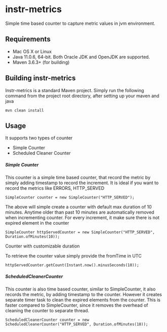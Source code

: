 # instr-metrics

Simple time based counter to capture metric values in jvm environment.

## Requirements 

* Mac OS X or Linux
* Java 11.0.6, 64-bit. Both Oracle JDK and OpenJDK are supported.
* Maven 3.6.3+ (for building)

## Building instr-metrics

Instr-metrics is a standard Maven project. Simply run the following command from the project root directory, after setting up your maven and java

    mvn clean install
    
## Usage

It supports two types of counter 

* Simple Counter
* Scheduled Cleaner Counter

##### Simple Counter

This counter is a simple time based counter, that record the metric by simply adding timestamp to record the increment. 
It is ideal if you want to record the metrics like ERRORS, HTTP_SERVED

    SimpleCounter counter = new SimpleCounter("HTTP_SERVED");

The above will simple create a counter with default max duration of 10 minutes. Anytime older than past 10 minutes are automatically removed when incrementing counter.
For every increment, it make sure there is not expired element in the counter

    SimpleCounter httpServedCounter = new SimpleCounter("HTTP_SERVED", Duration.ofMinutes(10));

Counter with customizable duration

To retrieve the counter value simply provide the fromTime in UTC
    
    httpServedCounter.getCount(Instant.now().minusSeconds(10));

##### ScheduledCleanerCounter

This counter is also time based counter, similar to SimpleCounter, it also records the metric, by adding timestamp to the counter.
However it creates separate timer task to clean the expired elements from the counter. This is faster compared to SimpleCounter, since it removes the overhead of cleaning the counter to separate thread.

    ScheduledCleanerCounter counter = new ScheduledCleanerCounter("HTTP_SERVED", Duration.ofMinutes(10));